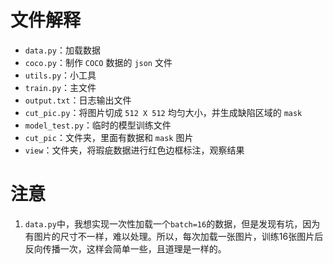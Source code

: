 # 文件解释

- `data.py`：加载数据
- `coco.py`：制作 `COCO` 数据的 `json` 文件
- `utils.py`：小工具
- `train.py`：主文件
- `output.txt`：日志输出文件
- `cut_pic.py`：将图片切成 `512 X 512` 均匀大小，并生成缺陷区域的 `mask`
- `model_test.py`：临时的模型训练文件
- `cut_pic`：文件夹，里面有数据和 `mask` 图片
- `view`：文件夹，将瑕疵数据进行红色边框标注，观察结果

# 注意

1. `data.py`中，我想实现一次性加载一个`batch=16`的数据，但是发现有坑，因为有图片的尺寸不一样，难以处理。所以，每次加载一张图片，训练16张图片后反向传播一次，这样会简单一些，且道理是一样的。